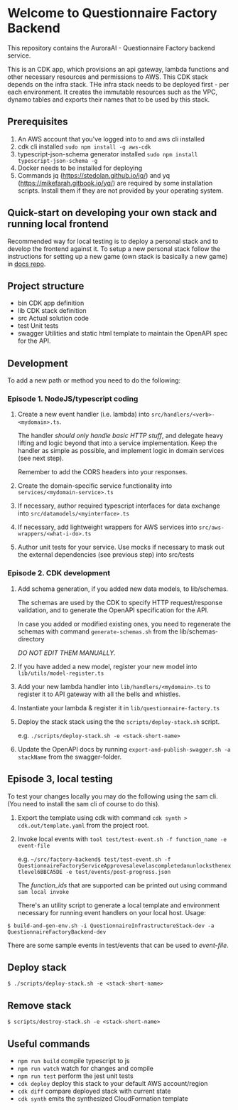 # Welcome to Questionnaire Factory Backend

This repository contains the AuroraAI - Questionnaire Factory backend service.

This is an CDK app, which provisions an api gateway, lambda functions and other necessary resources and permissions to AWS. This CDK stack depends on the infra stack. THe infra stack needs to be deployed first - per each environment. It creates the immutable resources such as the VPC, dynamo tables and exports their names that to be used by this stack.

## Prerequisites

1. An AWS account that you've logged into to and aws cli installed
2. cdk cli installed `sudo npm install -g aws-cdk`
3. typescript-json-schema generator installed `sudo npm install typescript-json-schema -g`
4. Docker needs to be installed for deploying
5. Commands jq (https://stedolan.github.io/jq/) and yq (https://mikefarah.gitbook.io/yq/) are required by some installation scripts. Install them if they are not provided by your operating system.

## Quick-start on developing your own stack and running local frontend

Recommended way for local testing is to deploy a personal stack and to develop the frontend against it. To setup a new personal stack follow the instructions for setting up a new game (own stack is basically a new game) in [docs repo](https://github.com/auroraai-questionnaire-platform/docs/blob/main/md/new-game-setup.md).

## Project structure

- bin CDK app definition
- lib CDK stack definition
- src Actual solution code
- test Unit tests
- swagger Utilities and static html template to maintain the OpenAPI spec for the API.

## Development

To add a new path or method you need to do the following:

### Episode 1. NodeJS/typescript coding

1. Create a new event handler (i.e. lambda) into `src/handlers/<verb>-<mydomain>.ts`.

   The handler _should only handle basic HTTP stuff_, and delegate heavy lifting and logic beyond that into a service implementation. Keep the handler as simple as possible, and implement logic in domain services (see next step).

   Remember to add the CORS headers into your responses.

2. Create the domain-specific service functionality into `services/<mydomain-service>.ts`

3. If necessary, author required typescript interfaces for data exchange into `src/datamodels/<myinterface>.ts`

4. If necessary, add lightweight wrappers for AWS services into `src/aws-wrappers/<what-i-do>.ts`

5. Author unit tests for your service.
   Use mocks if necessary to mask out the external dependencies (see previous step) into src/tests

### Episode 2. CDK development

1. Add schema generation, if you added new data models, to lib/schemas.

   The schemas are used by the CDK to specify HTTP request/response validation, and to generate the OpenAPI specification for the API.

   In case you added or modified existing ones, you need to regenerate the schemas with command `generate-schemas.sh` from the lib/schemas-directory

   _DO NOT EDIT THEM MANUALLY._

2. If you have added a new model, register your new model into `lib/utils/model-register.ts`

3. Add your new lambda handler into `lib/handlers/<mydomain>.ts` to register it to API gateway with all the bells and whistles.

4. Instantiate your lambda & register it in `lib/questionnaire-factory.ts`

5. Deploy the stack stack using the the `scripts/deploy-stack.sh` script.

   e.g. `./scripts/deploy-stack.sh -e <stack-short-name>`

6. Update the OpenAPI docs by running `export-and-publish-swagger.sh -a stackName` from the swagger-folder.

## Episode 3, local testing

To test your changes locally you may do the following using the sam cli.
(You need to install the sam cli of course to do this).

1. Export the template using cdk with command
   `cdk synth > cdk.out/template.yaml`
   from the project root.

2. Invoke local events with
   `tool test/test-event.sh -f function_name -e event-file`

   e.g.
   `~/src/factory-backend$ test/test-event.sh -f QuestionnaireFactoryServiceApprovesalevelascompletedanunlocksthenextlevel6BBCA5DE -e test/events/post-progress.json`

   The _function_ids_ that are supported can be printed out using command
   `sam local invoke`

   There's an utility script to generate a local template and environment necessary for running event handlers on your local host. Usage:

`$ build-and-gen-env.sh -i QuestionnaireInfrastructureStack-dev -a QuestionnaireFactoryBackend-dev`

There are some sample events in test/events that can be used to _event-file_.

## Deploy stack

```
$ ./scripts/deploy-stack.sh -e <stack-short-name>
```

## Remove stack

```
$ scripts/destroy-stack.sh -e <stack-short-name>
```

## Useful commands

- `npm run build` compile typescript to js
- `npm run watch` watch for changes and compile
- `npm run test` perform the jest unit tests
- `cdk deploy` deploy this stack to your default AWS account/region
- `cdk diff` compare deployed stack with current state
- `cdk synth` emits the synthesized CloudFormation template
